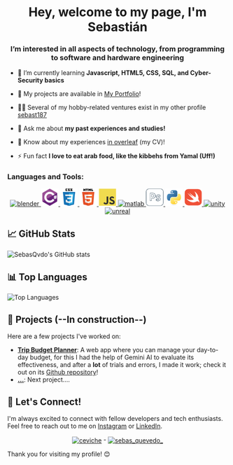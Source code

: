 <h1 align="center">Hey, welcome to my page,
  I'm Sebastián</h1>
<h3 align="center">I’m interested in all aspects of technology, from programming to software and hardware engineering</h3>

- 🌱 I’m currently learning **Javascript, HTML5, CSS, SQL, and Cyber-Security basics**

- 💼 My projects are available in [My Portfolio](https://github.com/SebasQvdo/Portfolio)!

- 👨‍💻 Several of my hobby-related ventures exist in my other profile [sebast187](https://github.com/sebast187)

- 💬 Ask me about **my past experiences and studies!**

- 📄 Know about my experiences [in overleaf](https://www.overleaf.com/read/przwyydqmbmg#e6eac2) (my CV)!

- ⚡ Fun fact **I love to eat arab food, like the kibbehs from Yamal (Uff!)**

<h3 align="left">Languages and Tools:</h3>
<p align="center"> <a href="https://www.blender.org/" target="_blank" rel="noreferrer"> <img src="https://download.blender.org/branding/community/blender_community_badge_white.svg" alt="blender" width="40" height="40"/> </a> <a href="https://www.w3schools.com/cs/" target="_blank" rel="noreferrer"> <img src="https://raw.githubusercontent.com/devicons/devicon/master/icons/csharp/csharp-original.svg" alt="csharp" width="40" height="40"/> </a> <a href="https://www.w3schools.com/css/" target="_blank" rel="noreferrer"> <img src="https://raw.githubusercontent.com/devicons/devicon/master/icons/css3/css3-original-wordmark.svg" alt="css3" width="40" height="40"/> </a> <a href="https://www.w3.org/html/" target="_blank" rel="noreferrer"> <img src="https://raw.githubusercontent.com/devicons/devicon/master/icons/html5/html5-original-wordmark.svg" alt="html5" width="40" height="40"/> </a> <a href="https://developer.mozilla.org/en-US/docs/Web/JavaScript" target="_blank" rel="noreferrer"> <img src="https://raw.githubusercontent.com/devicons/devicon/master/icons/javascript/javascript-original.svg" alt="javascript" width="40" height="40"/> </a> <a href="https://www.mathworks.com/" target="_blank" rel="noreferrer"> <img src="https://upload.wikimedia.org/wikipedia/commons/2/21/Matlab_Logo.png" alt="matlab" width="40" height="40"/> </a> <a href="https://www.photoshop.com/en" target="_blank" rel="noreferrer"> <img src="https://raw.githubusercontent.com/devicons/devicon/master/icons/photoshop/photoshop-line.svg" alt="photoshop" width="40" height="40"/> </a> <a href="https://www.python.org" target="_blank" rel="noreferrer"> <img src="https://raw.githubusercontent.com/devicons/devicon/master/icons/python/python-original.svg" alt="python" width="40" height="40"/> </a> <a href="https://developer.apple.com/swift/" target="_blank" rel="noreferrer"> <img src="https://raw.githubusercontent.com/devicons/devicon/master/icons/swift/swift-original.svg" alt="swift" width="40" height="40"/> </a> <a href="https://unity.com/" target="_blank" rel="noreferrer"> <img src="https://www.vectorlogo.zone/logos/unity3d/unity3d-icon.svg" alt="unity" width="40" height="40"/> </a> <a href="https://unrealengine.com/" target="_blank" rel="noreferrer"> <img src="https://raw.githubusercontent.com/kenangundogan/fontisto/036b7eca71aab1bef8e6a0518f7329f13ed62f6b/icons/svg/brand/unreal-engine.svg" alt="unreal" width="40" height="40"/> </a> </p>

## 📈 GitHub Stats

![SebasQvdo's GitHub stats](https://github-readme-stats.vercel.app/api?username=SebasQvdo&show_icons=true&theme=radical)

## 📊 Top Languages

![Top Languages](https://github-readme-stats.vercel.app/api/top-langs/?username=SebasQvdo&layout=compact&theme=radical)

## 🌟 Projects (--In construction--)

Here are a few projects I've worked on:

- [**Trip Budget Planner**](https://trip-budget-planner.vercel.app): A web app where you can manage your day-to-day budget, for this I had the help of Gemini AI to evaluate its effectiveness, and after a **lot** of trials and errors, I made it work; check it out on its [Github repository](https://github.com/sebast187/Trip-Budget-Planner)!
- [**...**](): Next project....

## 💬 Let's Connect!

I'm always excited to connect with fellow developers and tech enthusiasts. Feel free to reach out to me on [Instagram](https://twitter.com/sebas_quevedo_) or [LinkedIn](https://www.linkedin.com/in/ceviche/).
<p align="center">
<a href="https://linkedin.com/in/ceviche" target="blank"><img align="center" src="https://raw.githubusercontent.com/rahuldkjain/github-profile-readme-generator/master/src/images/icons/Social/linked-in-alt.svg" alt="ceviche" height="30" width="40" /></a>       -        
<a href="https://instagram.com/sebas_quevedo_" target="blank"><img align="center" src="https://raw.githubusercontent.com/rahuldkjain/github-profile-readme-generator/master/src/images/icons/Social/instagram.svg" alt="sebas_quevedo_" height="30" width="40" /></a>
</p>


Thank you for visiting my profile! 😊


<!--
This readme.md file was aided by this webpage:
https://rahuldkjain.github.io/gh-profile-readme-generator/
-->
